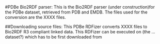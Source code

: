 #PDBe Bio2RDF parser: This is the Bio2RDF parser (under construction)for the PDBe dataset, retrieved from PDB and EMDB. The files used for the conversion are the XXXX files.

##Downloading source files: This PDBe RDFizer converts XXXX files to Bio2RDF R3 compliant linked data. This RDFizer can be executed on (the ... dataset?) which has to be first downloaded from 